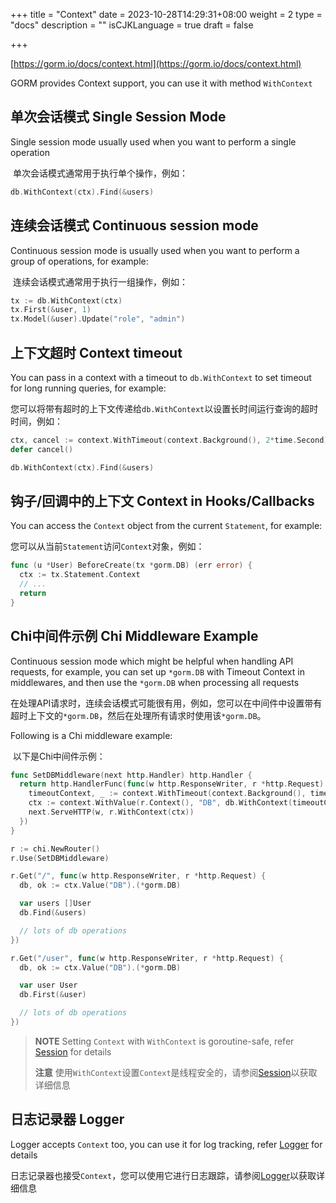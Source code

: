 +++
title = "Context"
date = 2023-10-28T14:29:31+08:00
weight = 2
type = "docs"
description = ""
isCJKLanguage = true
draft = false

+++

[https://gorm.io/docs/context.html](https://gorm.io/docs/context.html)

GORM provides Context support, you can use it with method `WithContext`

## 单次会话模式 Single Session Mode

Single session mode usually used when you want to perform a single operation

​	单次会话模式通常用于执行单个操作，例如：

``` go
db.WithContext(ctx).Find(&users)
```

## 连续会话模式 Continuous session mode

Continuous session mode is usually used when you want to perform a group of operations, for example:

​	连续会话模式通常用于执行一组操作，例如：

``` go
tx := db.WithContext(ctx)
tx.First(&user, 1)
tx.Model(&user).Update("role", "admin")
```

## 上下文超时 Context timeout

You can pass in a context with a timeout to `db.WithContext` to set timeout for long running queries, for example:

​	您可以将带有超时的上下文传递给`db.WithContext`以设置长时间运行查询的超时时间，例如：

``` go
ctx, cancel := context.WithTimeout(context.Background(), 2*time.Second)
defer cancel()

db.WithContext(ctx).Find(&users)
```

## 钩子/回调中的上下文 Context in Hooks/Callbacks

You can access the `Context` object from the current `Statement`, for example:

​	您可以从当前`Statement`访问`Context`对象，例如：

``` go
func (u *User) BeforeCreate(tx *gorm.DB) (err error) {
  ctx := tx.Statement.Context
  // ...
  return
}
```

## Chi中间件示例 Chi Middleware Example

Continuous session mode which might be helpful when handling API requests, for example, you can set up `*gorm.DB` with Timeout Context in middlewares, and then use the `*gorm.DB` when processing all requests

​	在处理API请求时，连续会话模式可能很有用，例如，您可以在中间件中设置带有超时上下文的`*gorm.DB`，然后在处理所有请求时使用该`*gorm.DB`。

Following is a Chi middleware example:

​	以下是Chi中间件示例：

``` go
func SetDBMiddleware(next http.Handler) http.Handler {
  return http.HandlerFunc(func(w http.ResponseWriter, r *http.Request) {
    timeoutContext, _ := context.WithTimeout(context.Background(), time.Second)
    ctx := context.WithValue(r.Context(), "DB", db.WithContext(timeoutContext))
    next.ServeHTTP(w, r.WithContext(ctx))
  })
}

r := chi.NewRouter()
r.Use(SetDBMiddleware)

r.Get("/", func(w http.ResponseWriter, r *http.Request) {
  db, ok := ctx.Value("DB").(*gorm.DB)

  var users []User
  db.Find(&users)

  // lots of db operations
})

r.Get("/user", func(w http.ResponseWriter, r *http.Request) {
  db, ok := ctx.Value("DB").(*gorm.DB)

  var user User
  db.First(&user)

  // lots of db operations
})
```

> **NOTE** Setting `Context` with `WithContext` is goroutine-safe, refer [Session](https://gorm.io/docs/session.html) for details
>
> **注意** 使用`WithContext`设置`Context`是线程安全的，请参阅[Session](https://gorm.io/docs/session.html)以获取详细信息

## 日志记录器 Logger

Logger accepts `Context` too, you can use it for log tracking, refer [Logger](https://gorm.io/docs/logger.html) for details

​	日志记录器也接受`Context`，您可以使用它进行日志跟踪，请参阅[Logger](https://gorm.io/docs/logger.html)以获取详细信息